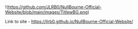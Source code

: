 !(https://github.com/JLRB0/NullBourne-Official-Website/blob/main/images/TitlewBG.png)

Link to site - https://jlrb0.github.io/NullBourne-Official-Website/

